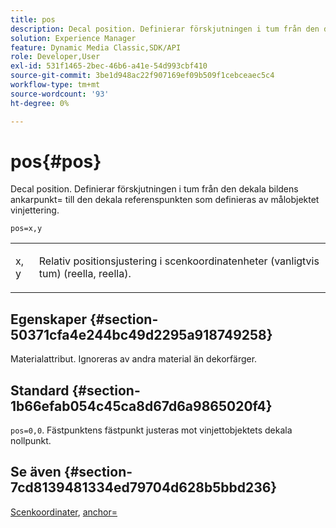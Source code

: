 ```yaml
---
title: pos
description: Decal position. Definierar förskjutningen i tum från den dekala bildens ankarpunkt= till den dekala referenspunkten som definieras av målobjektet vinjettering.
solution: Experience Manager
feature: Dynamic Media Classic,SDK/API
role: Developer,User
exl-id: 531f1465-2bec-46b6-a41e-54d993cbf410
source-git-commit: 3be1d948ac22f907169ef09b509f1cebceaec5c4
workflow-type: tm+mt
source-wordcount: '93'
ht-degree: 0%

---
```


# pos{#pos}

Decal position. Definierar förskjutningen i tum från den dekala bildens ankarpunkt= till den dekala referenspunkten som definieras av målobjektet vinjettering.

`pos=x,y`

<table id="simpletable_DB3B64EFB67A47AD843812324ABFAE45"> 
 <tr class="strow"> 
  <td class="stentry"> <p><span class="varname"> x</span>,<span class="varname"> y</span> </p></td> 
  <td class="stentry"> <p>Relativ positionsjustering i scenkoordinatenheter (vanligtvis tum) (reella, reella). </p></td> 
 </tr> 
</table>

## Egenskaper {#section-50371cfa4e244bc49d2295a918749258}

Materialattribut. Ignoreras av andra material än dekorfärger.

## Standard {#section-1b66efab054c45ca8d67d6a9865020f4}

`pos=0,0`. Fästpunktens fästpunkt justeras mot vinjettobjektets dekala nollpunkt.

## Se även {#section-7cd8139481334ed79704d628b5bbd236}

[Scenkoordinater](../../../../../ir-api/http-protocol/image-rendering-api-ref/c-ir-http-protocol-ref/c-ir-http-protocol-syntax-and-features/c-ir-vignettes/c-ir-scene-coordinates.md#concept-528507024fa640b19a2631357febf7f1), [anchor=](../../../../../ir-api/http-protocol/image-rendering-api-ref/c-ir-http-protocol-ref/c-ir-http-protocol-command-reference/r-ir-http-anchor.md#reference-d53923d785c9442997dc7f2199524c26)
